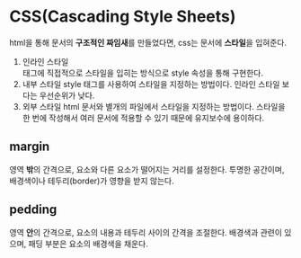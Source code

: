 # CSS(Cascading Style Sheets)
html을 통해 문서의 **구조적인 짜임새**를 만들었다면, css는 문서에 **스타일**을 입혀준다. 

1. 인라인 스타일   
태그에 직접적으로 스타일을 입히는 방식으로 style 속성을 통해 구현한다.   
2. 내부 스타일
style 태그를 사용하여 스타일을 지정하는 방법이다. 인라인 스타일 보다는 우선순위가 낮다.
3. 외부 스타일
html 문서와 별개의 파일에서 스타일을 지정하는 방법이다.
스타일을 한 번에 작성해서 여러 문서에 적용할 수 있기 때문에 유지보수에 용이하다.

## margin
영역 **밖**의 간격으로, 요소와 다른 요소가 떨어지는 거리를 설정한다.
투명한 공간이며, 배경색이나 테두리(border)가 영향을 받지 않는다.

## pedding
영역 **안**의 간격으로, 요소의 내용과 테두리 사이의 간격을 조절한다.
배경색과 관련이 있으며, 패딩 부분은 요소의 배경색을 채운다.
